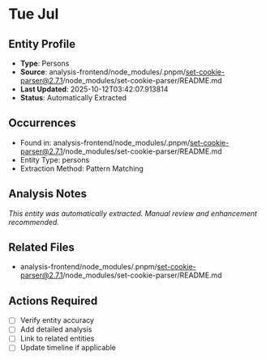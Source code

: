 # Tue Jul

## Entity Profile
- **Type**: Persons
- **Source**: analysis-frontend/node_modules/.pnpm/set-cookie-parser@2.7.1/node_modules/set-cookie-parser/README.md
- **Last Updated**: 2025-10-12T03:42:07.913814
- **Status**: Automatically Extracted

## Occurrences
- Found in: analysis-frontend/node_modules/.pnpm/set-cookie-parser@2.7.1/node_modules/set-cookie-parser/README.md
- Entity Type: persons
- Extraction Method: Pattern Matching

## Analysis Notes
*This entity was automatically extracted. Manual review and enhancement recommended.*

## Related Files
- analysis-frontend/node_modules/.pnpm/set-cookie-parser@2.7.1/node_modules/set-cookie-parser/README.md

## Actions Required
- [ ] Verify entity accuracy
- [ ] Add detailed analysis
- [ ] Link to related entities
- [ ] Update timeline if applicable
